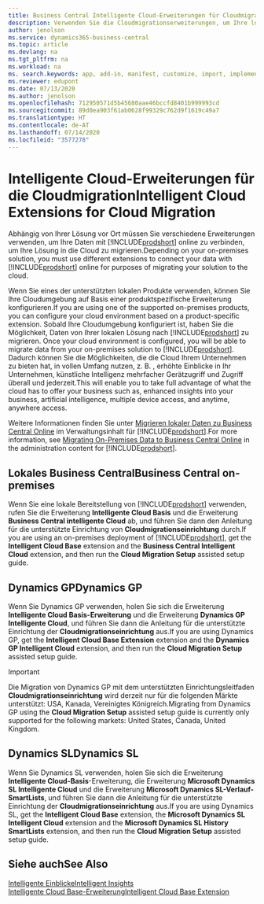 ```yaml
---
title: Business Central Intelligente Cloud-Erweiterungen für Cloudmigration | Microsoft-Dokumentation
description: Verwenden Sie die Cloudmigrationserweiterungen, um Ihre lokalen Daten zu Business Central online zu migrieren. Diese Erweiterungen verschieben Ihre lokalen Daten in die Cloud, sodass Sie Business Central online mit Ihren vorhandenen Daten verwenden können.
author: jenolson
ms.service: dynamics365-business-central
ms.topic: article
ms.devlang: na
ms.tgt_pltfrm: na
ms.workload: na
ms. search.keywords: app, add-in, manifest, customize, import, implement
ms.reviewer: edupont
ms.date: 07/13/2020
ms.author: jenolson
ms.openlocfilehash: 712950571d5b45680aae46bccfd8401b999993cd
ms.sourcegitcommit: 89d0ea903f61ab0628f99329c762d9f1619c49a7
ms.translationtype: HT
ms.contentlocale: de-AT
ms.lasthandoff: 07/14/2020
ms.locfileid: "3577278"
---
```

# <a name="intelligent-cloud-extensions-for-cloud-migration"></a><span data-ttu-id="9d4ab-104">Intelligente Cloud-Erweiterungen für die Cloudmigration</span><span class="sxs-lookup"><span data-stu-id="9d4ab-104">Intelligent Cloud Extensions for Cloud Migration</span></span>

<span data-ttu-id="9d4ab-105">Abhängig von Ihrer Lösung vor Ort müssen Sie verschiedene Erweiterungen verwenden, um Ihre Daten mit [!INCLUDE[prodshort](includes/prodshort.md)] online zu verbinden, um Ihre Lösung in die Cloud zu migrieren.</span><span class="sxs-lookup"><span data-stu-id="9d4ab-105">Depending on your on-premises solution, you must use different extensions to connect your data with [!INCLUDE[prodshort](includes/prodshort.md)] online for purposes of migrating your solution to the cloud.</span></span>  

<span data-ttu-id="9d4ab-106">Wenn Sie eines der unterstützten lokalen Produkte verwenden, können Sie Ihre Cloudumgebung auf Basis einer produktspezifische Erweiterung konfigurieren.</span><span class="sxs-lookup"><span data-stu-id="9d4ab-106">If you are using one of the supported on-premises products, you can configure your cloud environment based on a product-specific extension.</span></span><span data-ttu-id="9d4ab-107"> Sobald Ihre Cloudumgebung konfiguriert ist, haben Sie die Möglichkeit, Daten von Ihrer lokalen Lösung nach [!INCLUDE[prodshort](includes/prodshort.md)] zu migrieren.</span><span class="sxs-lookup"><span data-stu-id="9d4ab-107"> Once your cloud environment is configured, you will be able to migrate data from your on-premises solution to [!INCLUDE[prodshort](includes/prodshort.md)].</span></span> <span data-ttu-id="9d4ab-108">Dadurch können Sie die Möglichkeiten, die die Cloud Ihrem Unternehmen zu bieten hat, in vollen Umfang nutzen, z. B. , erhöhte Einblicke in Ihr Unternehmen, künstliche Intelligenz mehrfacher Gerätzugriff und Zugriff überall und jederzeit.</span><span class="sxs-lookup"><span data-stu-id="9d4ab-108">This will enable you to take full advantage of what the cloud has to offer your business such as, enhanced insights into your business, artificial intelligence, multiple device access, and anytime, anywhere access.</span></span>  

<span data-ttu-id="9d4ab-109">Weitere Informationen finden Sie unter [Migrieren lokaler Daten zu Business Central Online](/dynamics365/business-central/dev-itpro/administration/migrate-data) im Verwaltungsinhalt für [!INCLUDE[prodshort](includes/prodshort.md)].</span><span class="sxs-lookup"><span data-stu-id="9d4ab-109">For more information, see [Migrating On-Premises Data to Business Central Online](/dynamics365/business-central/dev-itpro/administration/migrate-data) in the administration content for [!INCLUDE[prodshort](includes/prodshort.md)].</span></span>  

## <a name="business-central-on-premises"></a><span data-ttu-id="9d4ab-110">Lokales Business Central</span><span class="sxs-lookup"><span data-stu-id="9d4ab-110">Business Central on-premises</span></span>

<span data-ttu-id="9d4ab-111">Wenn Sie eine lokale Bereitstellung von [!INCLUDE[prodshort](includes/prodshort.md)] verwenden, rufen Sie die Erweiterung **Intelligente Cloud Basis** und die Erweiterung **Business Central intelligente Cloud** ab, und führen Sie dann den Anleitung für die unterstützte Einrichtung von **Cloudmigrationseinrichtung** durch.</span><span class="sxs-lookup"><span data-stu-id="9d4ab-111">If you are using an on-premises deployment of [!INCLUDE[prodshort](includes/prodshort.md)], get the **Intelligent Cloud Base** extension and the **Business Central Intelligent Cloud** extension, and then run the **Cloud Migration Setup** assisted setup guide.</span></span>  

## <a name="dynamics-gp"></a><span data-ttu-id="9d4ab-112">Dynamics GP</span><span class="sxs-lookup"><span data-stu-id="9d4ab-112">Dynamics GP</span></span>

<span data-ttu-id="9d4ab-113">Wenn Sie Dynamics GP verwenden, holen Sie sich die Erweiterung **Intelligente Cloud Basis-Erweiterung** und die Erweiterung **Dynamics GP Intelligente Cloud**, und führen Sie dann die Anleitung für die unterstützte Einrichtung der **Cloudmigrationseinrichtung** aus.</span><span class="sxs-lookup"><span data-stu-id="9d4ab-113">If you are using Dynamics GP,  get the **Intelligent Cloud Base Extension** extension and the **Dynamics GP Intelligent Cloud** extension, and then run the **Cloud Migration Setup** assisted setup guide.</span></span>  

> [!IMPORTANT]
> <span data-ttu-id="9d4ab-114">Die Migration von Dynamics GP mit dem unterstützten Einrichtungsleitfaden **Cloudmigrationseinrichtung** wird derzeit nur für die folgenden Märkte unterstützt: USA, Kanada, Vereinigtes Königreich.</span><span class="sxs-lookup"><span data-stu-id="9d4ab-114">Migrating from Dynamics GP using the **Cloud Migration Setup** assisted setup guide is currently only supported for the following markets: United States, Canada, United Kingdom.</span></span>

## <a name="dynamics-sl"></a><span data-ttu-id="9d4ab-115">Dynamics SL</span><span class="sxs-lookup"><span data-stu-id="9d4ab-115">Dynamics SL</span></span>

<span data-ttu-id="9d4ab-116">Wenn Sie Dynamics SL verwenden, holen Sie sich die Erweiterung **Intelligente Cloud-Basis**-Erweiterung, die Erweiterung **Microsoft Dynamics SL Intelligente Cloud** und die Erweiterung **Microsoft Dynamics SL-Verlauf-SmartLists**, und führen Sie dann die Anleitung für die unterstützte Einrichtung der **Cloudmigrationseinrichtung** aus.</span><span class="sxs-lookup"><span data-stu-id="9d4ab-116">If you are using Dynamics SL, get the **Intelligent Cloud Base** extension, the **Microsoft Dynamics SL Intelligent Cloud** extension and the **Microsoft Dynamics SL History SmartLists** extension, and then run the **Cloud Migration Setup** assisted setup guide.</span></span>  

## <a name="see-also"></a><span data-ttu-id="9d4ab-117">Siehe auch</span><span class="sxs-lookup"><span data-stu-id="9d4ab-117">See Also</span></span>

[<span data-ttu-id="9d4ab-118">Intelligente Einblicke</span><span class="sxs-lookup"><span data-stu-id="9d4ab-118">Intelligent Insights</span></span>](about-intelligent-cloud.md)  
[<span data-ttu-id="9d4ab-119">Intelligente Cloud Base-Erweiterung</span><span class="sxs-lookup"><span data-stu-id="9d4ab-119">Intelligent Cloud Base Extension</span></span>](ui-extensions-intelligent-cloud.md)  
